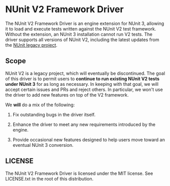 # NUnit V2 Framework Driver

The NUnit V2 Framework Driver is an engine extension for NUnit 3, allowing it to load and execute tests written against the NUnit V2 test framework. Without the extension, an NUnit 3 installation cannot run V2 tests. The driver supports all versions of NUnit V2, including the latest updates from the [NUnit legacy project](https://github.com/nunit-legacy/nunitv2).

## Scope

NUnit V2 is a legacy project, which will eventually be discontinued. The goal of this driver is to permit users to __continue to run existing NUnit V2 tests under NUnit 3__ for as long as necessary. In keeping with that goal, we will accept certain issues and PRs and reject others. In particular, we won't use the driver to add new features on top of the V2 framework.

We __will__ do a mix of the following:

1. Fix outstanding bugs in the driver itself.

2. Enhance the driver to meet any new requirements introduced by the engine.

3. Provide occasional new features designed to help users move toward an eventual NUnit 3 conversion.

## LICENSE

The NUnit V2 Framework Driver is licensed under the MIT license. See LICENSE.txt in the root of this distribution.
